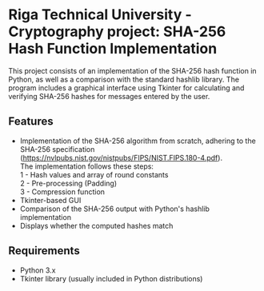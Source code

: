 # Riga Technical University - Cryptography project: SHA-256 Hash Function Implementation
This project consists of an implementation of the SHA-256 hash function in Python, as well as a comparison with the standard hashlib library. 
The program includes a graphical interface using Tkinter for calculating and verifying SHA-256 hashes for messages entered by the user.

## Features
- Implementation of the SHA-256 algorithm from scratch, adhering to the SHA-256 specification (https://nvlpubs.nist.gov/nistpubs/FIPS/NIST.FIPS.180-4.pdf).  
  The implementation follows these steps:  
  1 - Hash values and array of round constants  
  2 - Pre-processing (Padding)  
  3 - Compression function  
- Tkinter-based GUI  
- Comparison of the SHA-256 output with Python's hashlib implementation
- Displays whether the computed hashes match

## Requirements
- Python 3.x
- Tkinter library (usually included in Python distributions)
